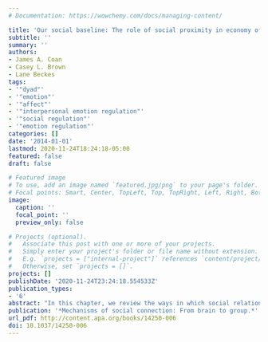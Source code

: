 ```yaml
---
# Documentation: https://wowchemy.com/docs/managing-content/

title: 'Our social baseline: The role of social proximity in economy of action.'
subtitle: ''
summary: ''
authors:
- James A. Coan
- Casey L. Brown
- Lane Beckes
tags:
- '"dyad"'
- '"emotion"'
- '"affect"'
- '"interpersonal emotion regulation"'
- '"social regulation"'
- '"emotion regulation"'
categories: []
date: '2014-01-01'
lastmod: 2020-11-24T18:24:18-05:00
featured: false
draft: false

# Featured image
# To use, add an image named `featured.jpg/png` to your page's folder.
# Focal points: Smart, Center, TopLeft, Top, TopRight, Left, Right, BottomLeft, Bottom, BottomRight.
image:
  caption: ''
  focal_point: ''
  preview_only: false

# Projects (optional).
#   Associate this post with one or more of your projects.
#   Simply enter your project's folder or file name without extension.
#   E.g. `projects = ["internal-project"]` references `content/project/deep-learning/index.md`.
#   Otherwise, set `projects = []`.
projects: []
publishDate: '2020-11-24T23:24:18.554533Z'
publication_types:
- '6'
abstract: "In this chapter, we review the ways in which social relationships help offset the cost of many of life’s effortful activities, including the activities of the human brain. In our discussion, we emphasize the management by social proximity and interaction of prefrontal resources devoted to vigilance, working memory, and self-regulation. We then contrast two models—the down-regulation model and the social baseline model—of potential neural mechanisms linking the social regulation of emotion to decreased threat responding, and we review the evidence supporting the two views. The down-regulation model emphasizes regulatory circuits within the prefrontal cortex and elsewhere that mediate associations between social contact and decreased subcortical threat responding. The social baseline model views social contact as closer to the human brain’s “baseline” state of relative calm, positing no mediation by regulatory circuits of the decrease in threat related processing during social contact. In discussing the social baseline model, we review principles of human behavioral ecology, such as economy of action, budgeting, risk distribution, and load sharing, which may have shaped human perceptual and regulatory capabilities to be intensely social in nature. Finally, we discuss the possible roles of oxytocin, the dorsal anterior cingulate cortex, and endogenous opioids in the social regulation of emotion. "
publication: '*Mechanisms of social connection: From brain to group.*'
url_pdf: http://content.apa.org/books/14250-006
doi: 10.1037/14250-006
---
```

